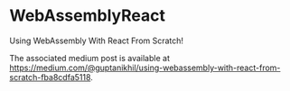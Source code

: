 # WebAssemblyReact
Using WebAssembly With React From Scratch!

The associated medium post is available at https://medium.com/@guptanikhil/using-webassembly-with-react-from-scratch-fba8cdfa5118.
